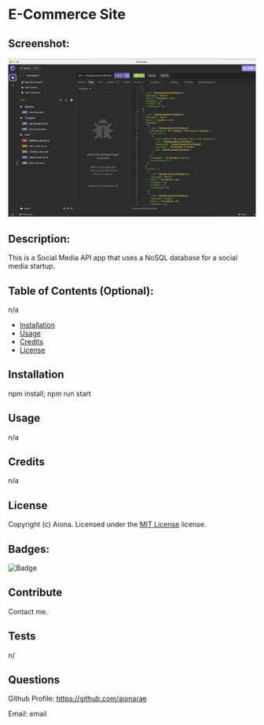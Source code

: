# E-Commerce Site
  
## Screenshot:

![Image alt text](./assets/images/project-screenshot.png)

## Description:

This is a Social Media API app that uses a NoSQL database for a social media startup.

## Table of Contents (Optional):

n/a

- [Installation](#installation)
- [Usage](#usage)
- [Credits](#credits)
- [License](#license)

## Installation

npm install; npm run start

## Usage

n/a

## Credits

n/a

## License 

Copyright (c) Aiona. Licensed under the [MIT License](https://choosealicense.com/licenses/mit/) license. 

## Badges:

![Badge](https://img.shields.io/badge/mit-green)

## Contribute

Contact me.

## Tests

n/

## Questions

Github Profile: https://github.com/aionarae

Email: email